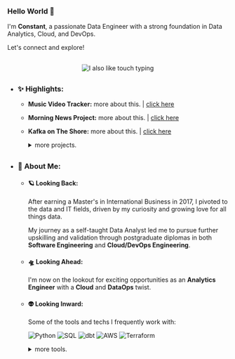 ### Hello World 🖖

I'm **Constant**, a passionate Data Engineer with a strong foundation in Data Analytics, Cloud, and DevOps.

Let's connect and explore!

##

<p align="center">
  <img src="https://media2.giphy.com/media/v1.Y2lkPTc5MGI3NjExeHBzdm13YXF6Z3dpeDF3czFhcTBrZGVnMzN6YXBjeXF1am0wanZ1YiZlcD12MV9pbnRlcm5hbF9naWZfYnlfaWQmY3Q9Zw/3osxYlSDn290VbV076/giphy.gif" alt="I also like touch typing">
</p>

##

- ### ✨ Highlights:
  
  - **Music Video Tracker:** more about this. | [click here]()

  - **Morning News Project:** more about this. | [click here]()

  - **Kafka on The Shore:** more about this. | [click here]()

    <details>
        <summary>more projects.</summary>
        <h5>Data Analytics</h5>
    </details>
  
##

- ### 🌟 About Me:

  - #### 🪐 Looking Back:
    After earning a Master's in International Business in 2017, I pivoted to the data and IT fields, driven by my curiosity and growing love for all things data.
    
    My journey as a self-taught Data Analyst led me to pursue further upskilling and validation through postgraduate diplomas in both **Software Engineering** and **Cloud/DevOps Engineering**.
    
  - #### 🛸 Looking Ahead:
    I'm now on the lookout for exciting opportunities as an **Analytics Engineer** with a **Cloud** and **DataOps** twist.
  
  - #### 👽 Looking Inward:

    Some of the tools and techs I frequently work with:

    ![Python](https://img.shields.io/badge/python-3670A0?style=flat&logo=python&logoColor=ffdd54)
    ![SQL](https://img.shields.io/badge/SQL-%23316192.svg?style=flat)
    ![dbt](https://img.shields.io/badge/dbt-FF694B?style=flat&logo=dbt&logoColor=white)
    ![AWS](https://img.shields.io/badge/AWS-232F3E?style=flat&logo=amazonwebservices&logoColor=white)
    ![Terraform](https://img.shields.io/badge/terraform-%235835CC.svg?style=flat&logo=terraform&logoColor=white)
    
    <details>
      <summary>more tools.</summary>
      <h5>Data Analytics</h5>
      <p>
        <img src="https://img.shields.io/badge/SQL-%23316192.svg?style=flat" alt="SQL" />
        <img src="https://img.shields.io/badge/dbt-FF694B?style=flat&logo=dbt&logoColor=white" alt="dbt" /> 
        <img src="https://img.shields.io/badge/Power_BI-F2C811?style=flat" alt="Power BI" /> 
        <img src="https://img.shields.io/badge/Tableau-%23316192?style=flat" alt="Tableau" />
        <img src="https://img.shields.io/badge/Metabase-%234285F4?style=flat" alt="Metabase" /> 
        <img src="https://img.shields.io/badge/pandas-%23150458.svg?style=flat&logo=pandas&logoColor=white" alt="Pandas" /> 
        <img src="https://img.shields.io/badge/Anaconda-%2344A833.svg?style=flat&logo=anaconda&logoColor=white" alt="Anaconda" /> 
      </p>
      <h5>Data Engineering</h5>
      <p>
        <img src="https://img.shields.io/badge/postgres-%23316192.svg?style=flat&logo=postgresql&logoColor=white" alt="Postgres" />
        <img src="https://img.shields.io/badge/Microsoft%20SQL%20Server-CC2927?style=flat&logo=microsoft%20sql%20server&logoColor=white" alt="MicrosoftSQLServer" />
        <img src="https://img.shields.io/badge/MongoDB-%234ea94b.svg?style=flat&logo=mongodb&logoColor=white" alt="MySQL" />
        <img src="https://img.shields.io/badge/mysql-4479A1.svg?style=flat&logo=mysql&logoColor=white" alt="MongoDB" />
        <img src="https://img.shields.io/badge/Apache%20Airflow-017CEE?style=flat&logo=Apache%20Airflow&logoColor=white" alt="Airflow" /> 
        <img src="https://img.shields.io/badge/Apache%20Kafka-000?style=flat&logo=apachekafka" alt="Kafka" />
      </p>
      <p>
        <img src="https://img.shields.io/badge/python-3670A0?style=flat&logo=python&logoColor=ffdd54" alt="Python" />
        <img src="https://img.shields.io/badge/django-%23092E20.svg?style=flat&logo=django&logoColor=white" alt="Django" />
        <img src="https://img.shields.io/badge/flask-%23000.svg?style=flat&logo=flask&logoColor=white" alt="Flask" />
        <img src="https://img.shields.io/badge/FastAPI-005571?style=flat&logo=fastapi" alt="FastAPI" /> 
        <img src="https://img.shields.io/badge/React-20232A?style=flat&logo=react&logoColor=61DAFB" alt="React" /> 
      </p>
      <h5>Cloud</h5>
      <p>
        <img src="https://img.shields.io/badge/AWS-232F3E?style=flat&logo=amazonwebservices&logoColor=white" alt="AWS" /> 
        <img src="https://img.shields.io/badge/GoogleCloud-%234285F4.svg?style=flat&logo=google-cloud&logoColor=white" alt="GCP" /> 
        <img src="https://img.shields.io/badge/Oracle-F80000?style=flat&logo=oracle&logoColor=white" alt="Oracle" /> 
        <img src="https://img.shields.io/badge/Linode-00A95C?style=flat&logo=linode&logoColor=white" alt="Linode" />
      </p>
      <h5>DevOps</h5>
      <p>
        <img src="https://img.shields.io/badge/Linux-FCC624?style=flat&logo=linux&logoColor=black" alt="Linux" /> 
        <img src="https://img.shields.io/badge/nginx-%23009639.svg?style=flat&logo=nginx&logoColor=white" alt="Nginx" /> 
        <img src="https://img.shields.io/badge/docker-%230db7ed.svg?style=flat&logo=docker&logoColor=white" alt="Docker" /> 
        <img src="https://img.shields.io/badge/Cloudflare-F38020?style=flat&logo=Cloudflare&logoColor=white" alt="Cloudflare" />
        <img src="https://img.shields.io/badge/Postman-FF6C37?style=flat&logo=postman&logoColor=white" alt="Postman" />
      </p>
      <p>
        <img src="https://img.shields.io/badge/ansible-%231A1918.svg?style=flat&logo=ansible&logoColor=white" alt="Ansible" /> 
        <img src="https://img.shields.io/badge/terraform-%235835CC.svg?style=flat&logo=terraform&logoColor=white" alt="Terraform" />
        <img src="https://img.shields.io/badge/Prometheus-E6522C?style=flat&logo=Prometheus&logoColor=white" alt="Prometheus" /> 
        <img src="https://img.shields.io/badge/grafana-%23F46800.svg?style=flat&logo=grafana&logoColor=white" alt="Grafana" /> 
      </p>
      <p>
        <img src="https://img.shields.io/badge/github%20actions-%232671E5.svg?style=flat&logo=githubactions&logoColor=white" alt="GitHub Actions" /> 
        <img src="https://img.shields.io/badge/gitlab%20CI-%23181717.svg?style=flat&logo=gitlab&logoColor=white" alt="Gitlab CI" />
      </p>
    </details>

<!--
**caidam/caidam** is a ✨ _special_ ✨ repository because its `README.md` (this file) appears on your GitHub profile.

Here are some ideas to get you started:

- 🔭 I’m currently working on ...
- 🌱 I’m currently learning ...
- 👯 I’m looking to collaborate on ...
- 🤔 I’m looking for help with ...
- 💬 Ask me about ...
- 📫 How to reach me: ...
- 😄 Pronouns: ...
- ⚡ Fun fact: ...
-->
